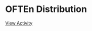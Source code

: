 # OFTEn Distribution

[View Activity](https://sites.research.google/datacardsplaybook/activities/often-distribution)
